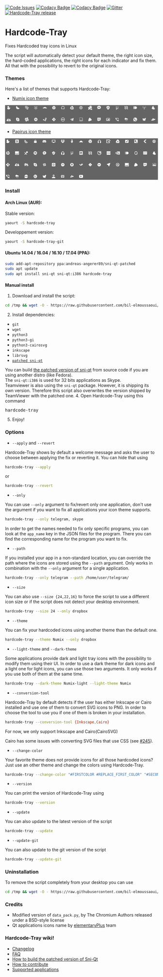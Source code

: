 [![Code Issues](https://www.quantifiedcode.com/api/v1/project/6ebdcd35681d424285ddf9e00e74b6e2/badge.svg)](https://www.quantifiedcode.com/app/project/6ebdcd35681d424285ddf9e00e74b6e2)
[![Codacy Badge](https://api.codacy.com/project/badge/Grade/4d5c0768b874407bb1dcc2f928899ba5)](https://www.codacy.com/app/bil-elmoussaoui/Hardcode-Tray?utm_source=github.com&amp;utm_medium=referral&amp;utm_content=bil-elmoussaoui/Hardcode-Tray&amp;utm_campaign=Badge_Grade)
[![Codacy Badge](https://api.codacy.com/project/badge/Coverage/4d5c0768b874407bb1dcc2f928899ba5)](https://www.codacy.com/app/bil-elmoussaoui/Hardcode-Tray?utm_source=github.com&amp;utm_medium=referral&amp;utm_content=bil-elmoussaoui/Hardcode-Tray&amp;utm_campaign=Badge_Coverage)
[![Gitter](https://img.shields.io/gitter/room/nwjs/nw.js.svg)](https://gitter.im/Hardcode-Tray/Lobby?utm_source=share-link&utm_medium=link&utm_campaign=share-link)
[![Hardcode-Tray
release](https://img.shields.io/badge/release-v3.6.2-blue.svg)](https://github.com/bil-elmoussaoui/Hardcode-Tray/releases)

# Hardcode-Tray

Fixes Hardcoded tray icons in Linux

The script will automatically detect your default theme, the right icon size, the hard-coded applications, the right icons for each indicator and fix them. All that with the possibility to revert to the original icons.

### Themes
Here's a list of themes that supports Hardcode-Tray:
  - [Numix icon theme](https://github.com/numixproject/numix-icon-theme)

 <div align="center"><img src="screenshots/numix.png" alt="Preview" /></div>

  - [Papirus icon theme](https://github.com/PapirusDevelopmentTeam/papirus-icon-theme)

 <div align="center"><img src="screenshots/papirus.png" alt="Preview" /></div>

### Install

#### Arch Linux (AUR):
Stable version:
```bash
yaourt -S hardcode-tray
```
Developpement version:
```bash
yaourt -S hardcode-tray-git
```
#### Ubuntu 14.04 / 16.04 / 16.10 / 17.04 (PPA):
```bash
sudo add-apt-repository ppa:andreas-angerer89/sni-qt-patched
sudo apt update
sudo apt install sni-qt sni-qt:i386 hardcode-tray
```
#### Manual install
  1. Download and install the script:
  ```bash
  cd /tmp && wget -O - https://raw.githubusercontent.com/bil-elmoussaoui/Hardcode-Tray/master/install.sh | bash
  ```

  2. Install dependencies:
   - `git`
   - `wget`
   - `python3`
   - `python3-gi`
   - `python3-cairosvg`
   - `inkscape`
   - `librsvg`
   - [`patched sni-qt`](https://launchpad.net/~cybre/+archive/ubuntu/sni-qt-eplus)

  You can build [the patched version of sni-qt](https://github.com/bil-elmoussaoui/Hardcode-Tray/wiki/How-to-build-Sni-qt) from source code if you are using another distro (like Fedora).<br />
  The `sni-qt:i386` is used for 32 bits applications as Skype.<br />
  Teamviewer is also using the `sni-qt` package. However, it is shipping its own version. Therefore this script also overwrites the version shipped by TeamViewer with the patched one.
  4. Open Hardcode-Tray using this command<br/>
  <pre>hardcode-tray</pre>
  5. Enjoy!

### Options
- `--apply` and `--revert`

Hardcode-Tray shows by default a welcome message and asks the user to choose between applying the fix or reverting it. You can hide that using
```bash
hardcode-tray --apply
```
or

```bash
hardcode-tray --revert
```

- `--only`

You can use `--only` argument to fix/revert only one application, don't use the argument if you want to fix all applications your icon theme supports.
```bash
hardcode-tray --only telegram, skype
```

In order to get the names needed to fix only specific programs, you can look at the `app_name` key in the JSON files for the program. There you can find the corresponding name for the program you want to fix.

- `--path`

If you installed your app in a non-standard location, you can override the path where the icons are stored using the `--path` argument. Only works in combination with the `--only` argument for a single application.
```bash
hardcode-tray --only telegram --path /home/user/telegram/
```

- `--size`

You can also use `--size {24,22,16}` to force the script to use a different icon size or if the script does not detect your desktop environment.
```bash
hardcode-tray --size 24 --only dropbox
```

- `--theme`

You can fix your hardcoded icons using another theme than the default one.
```bash
hardcode-tray --theme Numix --only dropbox
```

- `--light-theme` and `--dark-theme`

Some applications provide dark and light tray icons with the possibility to modify them using their UI. In order to use a dark theme for dark icons and a light one for light icons, you can use those two arguments. It only works if you use both of them at the same time.
```bash
hardcode-tray --dark-theme Numix-light --light-theme Numix
```

- `--conversion-tool`

Hardcode-Tray by default detects if the user has either Inkscape or Cairo installed and use one of them to convert SVG icons to PNG. In order to choose the tool to use you if one of them is broken in your installation.
```bash
hardcode-tray --conversion-tool {Inkscape,Cairo}
```
For now, we only support Inkscape and Cairo(CairoSVG)

Cairo has some issues with converting SVG files that use CSS (see [#245](https://github.com/bil-elmoussaoui/Hardcode-Tray/issues/245)).

- `--change-color`

Your favorite theme does not provide icons for all those hardcoded icons? Just use an other theme and change the colors using Hardcode-Tray.
```bash
hardcode-tray --change-color "#FIRSTCOLOR #REPLACE_FIRST_COLOR" "#SECONDCOLOR #REPLACE_SECOND_COLOR"...
```

- `--version`

You can print the version of Hardcode-Tray using
```bash
hardcode-tray --version
```

- `--update`

You can also update to the latest version of the script
```bash
hardcode-tray --update
```

- `--update-git`

You can also update to the git version of the script
```bash
hardcode-tray --update-git
```

### Uninstallation
To remove the script completely from your desktop you can use
```bash
cd /tmp && wget -O - https://raw.githubusercontent.com/bil-elmoussaoui/Hardcode-Tray/master/uninstall.sh | bash
```

### Credits
- Modified version of `data_pack.py`, by The Chromium Authors released under a BSD-style license
- Qt applications icons name by [elementaryPlus](https://github.com/mank319/elementaryPlus) team

### Hardcode-Tray wiki!
- [Changelog](https://github.com/bil-elmoussaoui/Hardcode-Tray/wiki/Changelog)
- [FAQ](https://github.com/bil-elmoussaoui/Hardcode-Tray/wiki/FAQ)
- [How to build the patched version of Sni-Qt](https://github.com/bil-elmoussaoui/Hardcode-Tray/wiki/How-to-build-sni-qt)
- [How to contribute](https://github.com/bil-elmoussaoui/Hardcode-Tray/wiki/How-to-contribute)
- [Supported applications](https://github.com/bil-elmoussaoui/Hardcode-Tray/wiki/Supported-applications)
